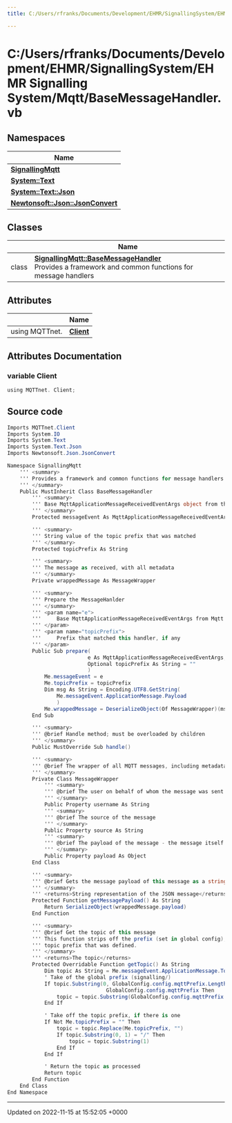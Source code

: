 ```yaml
---
title: C:/Users/rfranks/Documents/Development/EHMR/SignallingSystem/EHMR Signalling System/Mqtt/BaseMessageHandler.vb

---
```


# C:/Users/rfranks/Documents/Development/EHMR/SignallingSystem/EHMR Signalling System/Mqtt/BaseMessageHandler.vb



## Namespaces

| Name           |
| -------------- |
| **[SignallingMqtt](/SignallingSystem-doc/vb/Namespaces/namespaceSignallingMqtt/)**  |
| **[System::Text](/SignallingSystem-doc/vb/Namespaces/namespaceSystem_1_1Text/)**  |
| **[System::Text::Json](/SignallingSystem-doc/vb/Namespaces/namespaceSystem_1_1Text_1_1Json/)**  |
| **[Newtonsoft::Json::JsonConvert](/SignallingSystem-doc/vb/Namespaces/namespaceNewtonsoft_1_1Json_1_1JsonConvert/)**  |

## Classes

|                | Name           |
| -------------- | -------------- |
| class | **[SignallingMqtt::BaseMessageHandler](/SignallingSystem-doc/vb/Classes/classSignallingMqtt_1_1BaseMessageHandler/)** <br>Provides a framework and common functions for message handlers  |

## Attributes

|                | Name           |
| -------------- | -------------- |
| ﻿using MQTTnet. | **[Client](/SignallingSystem-doc/vb/Files/BaseMessageHandler_8vb/#variable-client)**  |



## Attributes Documentation

### variable Client

```csharp
﻿using MQTTnet. Client;
```



## Source code

```csharp
Imports MQTTnet.Client
Imports System.IO
Imports System.Text
Imports System.Text.Json
Imports Newtonsoft.Json.JsonConvert

Namespace SignallingMqtt
    ''' <summary>
    ''' Provides a framework and common functions for message handlers
    ''' </summary>
    Public MustInherit Class BaseMessageHandler
        ''' <summary>
        ''' Base MqttApplicationMessageReceivedEventArgs object from the message
        ''' </summary>
        Protected messageEvent As MqttApplicationMessageReceivedEventArgs

        ''' <summary>
        ''' String value of the topic prefix that was matched
        ''' </summary>
        Protected topicPrefix As String

        ''' <summary>
        ''' The message as received, with all metadata
        ''' </summary>
        Private wrappedMessage As MessageWrapper

        ''' <summary>
        ''' Prepare the MessageHanlder
        ''' </summary>
        ''' <param name="e">
        '''     Base MqttApplicationMessageReceivedEventArgs from Mqtt.net
        ''' </param>
        ''' <param name="topicPrefix">
        '''     Prefix that matched this handler, if any
        ''' </param>
        Public Sub prepare(
                          e As MqttApplicationMessageReceivedEventArgs,
                          Optional topicPrefix As String = ""
                          )
            Me.messageEvent = e
            Me.topicPrefix = topicPrefix
            Dim msg As String = Encoding.UTF8.GetString(
                Me.messageEvent.ApplicationMessage.Payload
                )
            Me.wrappedMessage = DeserializeObject(Of MessageWrapper)(msg)
        End Sub

        ''' <summary>
        ''' @brief Handle method; must be overloaded by children
        ''' </summary>
        Public MustOverride Sub handle()

        ''' <summary>
        ''' @brief The wrapper of all MQTT messages, including metadata
        ''' </summary>
        Private Class MessageWrapper
            ''' <summary>
            ''' @brief The user on behalf of whom the message was sent
            ''' </summary>
            Public Property username As String
            ''' <summary>
            ''' @brief The source of the message
            ''' </summary>
            Public Property source As String
            ''' <summary>
            ''' @brief The payload of the message - the message itself
            ''' </summary>
            Public Property payload As Object
        End Class

        ''' <summary>
        ''' @brief Gets the message payload of this message as a string
        ''' </summary>
        ''' <returns>String representation of the JSON message</returns>
        Protected Function getMessagePayload() As String
            Return SerializeObject(wrappedMessage.payload)
        End Function

        ''' <summary>
        ''' @brief Get the topic of this message
        ''' This function strips off the prefix (set in global config), and any
        ''' topic prefix that was defined.
        ''' </summary>
        ''' <returns>The topic</returns>
        Protected Overridable Function getTopic() As String
            Dim topic As String = Me.messageEvent.ApplicationMessage.Topic
            ' Take of the global prefix (signalling/)
            If topic.Substring(0, GlobalConfig.config.mqttPrefix.Length) =
                                GlobalConfig.config.mqttPrefix Then
                topic = topic.Substring(GlobalConfig.config.mqttPrefix.Length)
            End If

            ' Take off the topic prefix, if there is one
            If Not Me.topicPrefix = "" Then
                topic = topic.Replace(Me.topicPrefix, "")
                If topic.Substring(0, 1) = "/" Then
                    topic = topic.Substring(1)
                End If
            End If

            ' Return the topic as processed
            Return topic
        End Function
    End Class
End Namespace
```


-------------------------------

Updated on 2022-11-15 at 15:52:05 +0000
